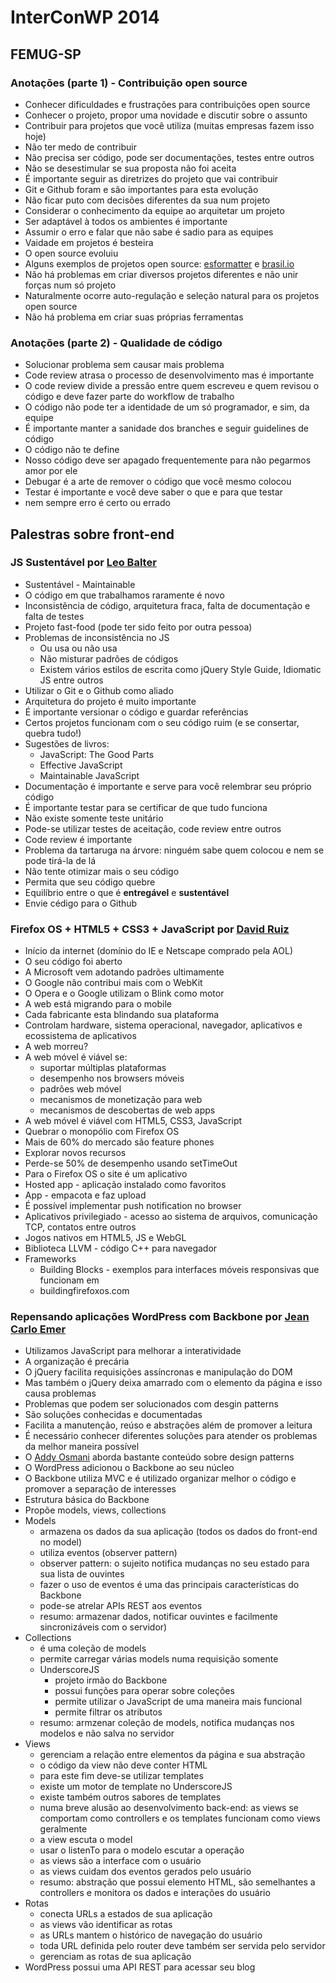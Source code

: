# InterConWP 2014

## FEMUG-SP 

### Anotações (parte 1) - Contribuição open source

* Conhecer dificuldades e frustrações para contribuições open source
* Conhecer o projeto, propor uma novidade e discutir sobre o assunto
* Contribuir para projetos que você utiliza (muitas empresas fazem isso hoje)
* Não ter medo de contribuir
* Não precisa ser código, pode ser documentações, testes entre outros
* Não se desestimular se sua proposta não foi aceita
* É importante seguir as diretrizes do projeto que vai contribuir
* Git e Github foram e são importantes para esta evolução
* Não ficar puto com decisões diferentes da sua num projeto
* Considerar o conhecimento da equipe ao arquitetar um projeto
* Ser adaptável à todos os ambientes é importante
* Assumir o erro e falar que não sabe é sadio para as equipes
* Vaidade em projetos é besteira
* O open source evoluiu
* Alguns exemplos de projetos open source: [esformatter](https://github.com/millermedeiros/esformatter) e [brasil.io](https://github.com/turicas/api.brasil.io)
* Não há problemas em criar diversos projetos diferentes e não unir forças num só projeto
* Naturalmente ocorre auto-regulação e seleção natural para os projetos open source
* Não há problema em criar suas próprias ferramentas

### Anotações (parte 2) - Qualidade de código

* Solucionar problema sem causar mais problema
* Code review atrasa o processo de desenvolvimento mas é importante
* O code review divide a pressão entre quem escreveu e quem revisou o código e deve fazer parte do workflow de trabalho
* O código não pode ter a identidade de um só programador, e sim, da equipe
* É importante manter a sanidade dos branches e seguir guidelines de código
* O código não te define
* Nosso código deve ser apagado frequentemente para não pegarmos amor por ele
* Debugar é a arte de remover o código que você mesmo colocou
* Testar é importante e você deve saber o que e para que testar
* nem sempre erro é certo ou errado

## Palestras sobre front-end

### JS Sustentável por [Leo Balter](https://twitter.com/leobalter)

* Sustentável - Maintainable
* O código em que trabalhamos raramente é novo
* Inconsistência de código, arquitetura fraca, falta de documentação e falta de testes
* Projeto fast-food (pode ter sido feito por outra pessoa)
* Problemas de inconsistência no JS
    * Ou usa ou não usa
    * Não misturar padrões de códigos
    * Existem vários estilos de escrita como jQuery Style Guide, Idiomatic JS entre outros
* Utilizar o Git e o Github como aliado
* Arquitetura do projeto é muito importante
* É importante versionar o código e guardar referências
* Certos projetos funcionam com o seu código ruim (e se consertar, quebra tudo!)
* Sugestões de livros: 
    * JavaScript: The Good Parts
    * Effective JavaScript
    * Maintainable JavaScript
* Documentação é importante e serve para você relembrar seu próprio código
* É importante testar para se certificar de que tudo funciona
* Não existe somente teste unitário
* Pode-se utilizar testes de aceitação, code review entre outros
* Code review é importante
* Problema da tartaruga na árvore: ninguém sabe quem colocou e nem se pode tirá-la de lá
* Não tente otimizar mais o seu código
* Permita que seu código quebre
* Equilíbrio entre o que é **entregável** e **sustentável**
* Envie cédigo para o Github

### Firefox OS + HTML5 + CSS3 + JavaScript por [David Ruiz](https://twitter.com/wupsbr)

* Início da internet (domínio do IE e Netscape comprado pela AOL)
* O seu código foi aberto
* A Microsoft vem adotando padrões ultimamente
* O Google não contribui mais com o WebKit
* O Opera e o Google utilizam o Blink como motor
* A web está migrando para o mobile
* Cada fabricante esta blindando sua plataforma
* Controlam hardware, sistema operacional, navegador, aplicativos e ecossistema de aplicativos
* A web morreu?
* A web móvel é viável se:
    * suportar múltiplas plataformas
    * desempenho nos browsers móveis
    * padrões web móvel
    * mecanismos de monetização para web
    * mecanismos de descobertas de web apps
* A web móvel é viável com HTML5, CSS3, JavaScript
* Quebrar o monopólio com Firefox OS
* Mais de 60% do mercado são feature phones
* Explorar novos recursos 
* Perde-se 50% de desempenho usando setTimeOut
* Para o Firefox OS o site é um aplicativo
* Hosted app - aplicação instalado como favoritos
* App - empacota e faz upload
* É possível implementar push notification no browser
* Aplicativos privilegiado - acesso ao sistema de arquivos, comunicação TCP, contatos entre outros
* Jogos nativos em HTML5, JS e WebGL
* Biblioteca LLVM - código C++ para navegador
* Frameworks
    * Building Blocks - exemplos para interfaces móveis responsivas que funcionam em 
    * buildingfirefoxos.com

### Repensando aplicações WordPress com Backbone por [Jean Carlo Emer](https://twitter.com/jcemer)

* Utilizamos JavaScript para melhorar a interatividade
* A organização é precária
* O jQuery facilita requisições assíncronas e manipulação do DOM
* Mas também o jQuery deixa amarrado com o elemento da página e isso causa problemas
* Problemas que podem ser solucionados com desgin patterns
* São soluções conhecidas e documentadas
* Facilita a manutenção, reúso e abstrações além de promover a leitura
* É necessário conhecer diferentes soluções para atender os problemas da melhor maneira possível
* O [Addy Osmani](addyosmani.com) aborda bastante conteúdo sobre design patterns
* O WordPress adicionou o Backbone ao seu núcleo
* O Backbone utiliza MVC e é utilizado organizar melhor o código e promover a separação de interesses
* Estrutura básica do Backbone
* Propõe models, views, collections
* Models
    * armazena os dados da sua aplicação (todos os dados do front-end no model)
    * utiliza eventos (observer pattern)
    * observer pattern: o sujeito notifica mudanças no seu estado para sua lista de ouvintes
    * fazer o uso de eventos é uma das principais características do Backbone
    * pode-se atrelar APIs REST aos eventos
    * resumo: armazenar dados, notificar ouvintes e facilmente sincronizáveis com o servidor)
* Collections
    * é uma coleção de models
    * permite carregar várias models numa requisição somente
    * UnderscoreJS
        * projeto irmão do Backbone
        * possui funções para operar sobre coleções
        * permite utilizar o JavaScript de uma maneira mais funcional
        * permite filtrar os atributos
    * resumo: armzenar coleção de models, notifica mudanças nos modelos e não salva no servidor
* Views
    * gerenciam a relação entre elementos da página e sua abstração
    * o código da view não deve conter HTML
    * para este fim deve-se utilizar templates    
    * existe um motor de template no UnderscoreJS
    * existe também outros sabores de templates
    * numa breve alusão ao desenvolvimento back-end: as views se comportam como controllers e os templates funcionam como views geralmente
    * a view escuta o model
    * usar o listenTo para o modelo escutar a operação
    * as views são a interface com o usuário
    * as views cuidam dos eventos gerados pelo usuário
    * resumo: abstração que possui elemento HTML, são semelhantes a controllers e  monitora os dados e interações do usuário
* Rotas
    * conecta URLs a estados de sua aplicação
    * as views vão identificar as rotas 
    * as URLs mantem o histórico de navegação do usuário
    * toda URL definida pelo router deve também ser servida pelo servidor
    * gerenciam as rotas de sua aplicação
* WordPress possui uma API REST para acessar seu blog
    
